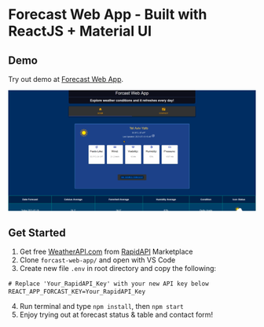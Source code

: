 # Forecast Web App - Built with ReactJS + Material UI

## Demo
Try out demo at [Forecast Web App](https://forecast-web.netlify.app/).

![Covid-19 Statistic Demo](demo/forecast-demo.gif)

## Get Started

1. Get free [WeatherAPI.com](https://rapidapi.com/weatherapi/api/weatherapi-com/) from [RapidAPI](https://rapidapi.com/marketplace) Marketplace
1. Clone `forcast-web-app/` and open with VS Code
1. Create new file `.env` in root directory and copy the following: 
```
# Replace 'Your_RapidAPI_Key' with your new API key below
REACT_APP_FORCAST_KEY=Your_RapidAPI_Key
```
4. Run terminal and type `npm install`, then `npm start`
5. Enjoy trying out at forecast status & table and contact form!